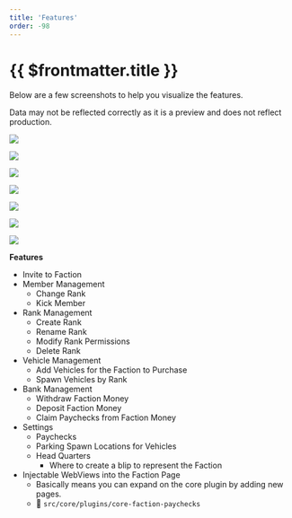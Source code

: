```yaml
---
title: 'Features'
order: -98
---
```


# {{ $frontmatter.title }}

Below are a few screenshots to help you visualize the features.&#x20;

Data may not be reflected correctly as it is a preview and does not reflect production.

![](https://i.imgur.com/IYNDD1h.png)

![](https://i.imgur.com/iMZIV1j.png)

![](https://i.imgur.com/0elG1vm.png)

![](https://i.imgur.com/LJ00woP.png)

![](https://i.imgur.com/uiSsC9o.png)

![](https://i.imgur.com/JnoFHPo.png)

![](https://i.imgur.com/BGV9rM5.png)


**Features**

* Invite to Faction
* Member Management
  * Change Rank
  * Kick Member
* Rank Management
  * Create Rank
  * Rename Rank
  * Modify Rank Permissions
  * Delete Rank
* Vehicle Management
  * Add Vehicles for the Faction to Purchase
  * Spawn Vehicles by Rank
* Bank Management
  * Withdraw Faction Money
  * Deposit Faction Money
  * Claim Paychecks from Faction Money
* Settings
  * Paychecks
  * Parking Spawn Locations for Vehicles
  * Head Quarters
    * Where to create a blip to represent the Faction
* Injectable WebViews into the Faction Page
  * Basically means you can expand on the core plugin by adding new pages.
  * 📁 `src/core/plugins/core-faction-paychecks`
